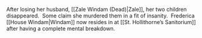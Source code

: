 After losing her husband, [[Zale Windam (Dead)|Zale]], her two children disappeared.  Some claim she murdered them in a fit of insanity.  Frederica [[House Windam|Windam]] now resides in at [[St. Hollithorne’s Sanitorium]] after having a complete mental breakdown.